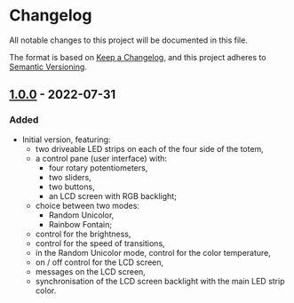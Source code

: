 # Changelog

All notable changes to this project will be documented in this file.

The format is based on [Keep a Changelog](https://keepachangelog.com/en/1.0.0/),
and this project adheres to [Semantic
Versioning](https://semver.org/spec/v2.0.0.html).

## [1.0.0] - 2022-07-31

### Added

* Initial version, featuring:
    * two driveable LED strips on each of the four side of the totem,
    * a control pane (user interface) with:
        * four rotary potentiometers,
        * two sliders,
        * two buttons,
        * an LCD screen with RGB backlight;
    * choice between two modes:
        * Random Unicolor,
        * Rainbow Fontain;
    * control for the brightness,
    * control for the speed of transitions,
    * in the Random Unicolor mode, control for the color temperature,
    * on / off control for the LCD screen,
    * messages on the LCD screen,
    * synchronisation of the LCD screen backlight with the main LED strip color.

[1.0.0]: https://github.com/frangins/totem/releases/tag/v1.0.0
